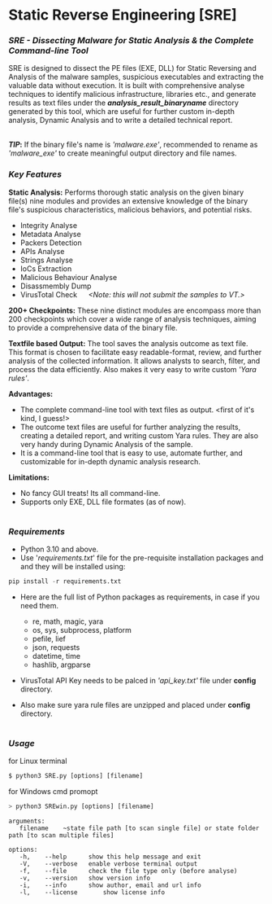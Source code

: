 # Static Reverse Engineering [SRE]

### *SRE - Dissecting Malware for Static Analysis & the Complete Command-line Tool*

SRE is designed to dissect the PE files (EXE, DLL) for Static Reversing and Analysis of the malware samples, suspicious executables and extracting the valuable data without execution. It is built with comprehensive analyse techniques to identify malicious infrastructure, libraries etc., and generate results as text files under the **_analysis_result_binaryname_** directory generated by this tool, which are useful for further custom in-depth analysis, Dynamic Analysis and to write a detailed technical report. <br /><br />

**_TIP_:**  If the binary file's name is *'malware.exe'*, recommended to rename as *'malware_exe'* to create meaningful output directory and file names.



 ### *Key Features* 
**Static Analysis:** Performs thorough static analysis on the given binary file(s) nine modules and provides an extensive knowledge of the binary file's suspicious characteristics, malicious behaviors, and potential risks.
-   Integrity Analyse
-   Metadata Analyse
-   Packers Detection
-   APIs Analyse
-   Strings Analyse
-   IoCs Extraction
-   Malicious Behaviour Analyse
-   Disassmembly Dump
-   VirusTotal Check &emsp; _<Note: this will not submit the samples to VT.>_

**200+ Checkpoints:** These nine distinct modules are encompass more than 200 checkpoints which cover a wide range of analysis techniques, aiming to provide a comprehensive data of the binary file.

**Textfile based Output:** The tool saves the analysis outcome as text file. This format is chosen to facilitate easy readable-format, review, and further analysis of the collected information. It allows analysts to search, filter, and process the data efficiently.  Also makes it very easy to write custom *'Yara rules'*.<br />

**Advantages:**
- The complete command-line tool with text files as output. <first of it's kind, I guess!>
- The outcome text files are useful for further analyzing the results, creating a detailed report, and writing custom Yara rules. They are also very handy during Dynamic Analysis of the sample.
- It is a command-line tool that is easy to use, automate further, and customizable for in-depth dynamic analysis research.

**Limitations:**
-  No fancy GUI treats!  Its all command-line.
-  Supports only EXE, DLL file formates (as of now).<br /><br />



### *Requirements*
- Python 3.10 and above.<br />
- Use '_requirements.txt_' file for the pre-requisite installation packages and and they will be installed using:<br />
 ```python
 pip install -r requirements.txt
 ```
- Here are the full list of Python packages as requirements, in case if you need them.<br />
  - re, math, magic, yara
  - os, sys, subprocess, platform
  - pefile, lief
  - json, requests
  - datetime, time
  - hashlib, argparse

- VirusTotal API Key needs to be palced in *'api_key.txt'* file under **config** directory.<br />
- Also make sure yara rule files are unzipped and placed under **config** directory.<br /><br />

### *Usage*
for Linux terminal
```python
$ python3 SRE.py [options] [filename]
```
for Windows cmd promopt
```python
> python3 SREwin.py [options] [filename]
```
```
arguments:
   filename    ~state file path [to scan single file] or state folder path [to scan multiple files] 
 
options:
   -h,    --help	  show this help message and exit
   -V,    --verbose	  enable verbose terminal output            
   -f,    --file	  check the file type only (before analyse)
   -v,    --version	  show version info               
   -i,    --info	  show author, email and url info            
   -l,    --license 	  show license info
```


<br />
